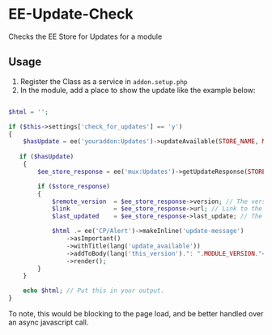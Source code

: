 # EE-Update-Check

Checks the EE Store for Updates for a module

## Usage

1. Register the Class as a service in `addon.setup.php`
2. In the module, add a place to show the update like the example below:

```php

$html = '';

if ($this->settings['check_for_updates'] == 'y')
{
    $hasUpdate = ee('youraddon:Updates')->updateAvailable(STORE_NAME, MODULE_VERSION);
   
   if ($hasUpdate)
    {
        $ee_store_response = ee('mux:Updates')->getUpdateResponse(STORE_NAME);

        if ($store_response)
        {
            $remote_version  = $ee_store_response->version; // The version on the add-on store.  Should be the same or higher.
            $link            = $ee_store_response->url; // Link to the EE Addon Store's Module page.
            $last_updated    = $ee_store_response->last_update; // The late update date set in the EE Store's backend.

            $html .= ee('CP/Alert')->makeInline('update-message')
                ->asImportant()
                ->withTitle(lang('update_available'))
                ->addToBody(lang('this_version').": ".MODULE_VERSION."<br />".lang('store').": ".$remote_version.", last updated ".$last_updated.". <br /><a href='".$link."' alt='EE Store Link' target='_new'>Visit the EE Store</a>")
                ->render();
        }
    }

    echo $html; // Put this in your output.
}
```

To note, this would be blocking to the page load, and be better handled over an async javascript call.
